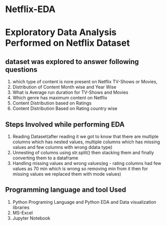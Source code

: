 # Netflix-EDA
# Exploratory Data Analysis Performed on Netflix Dataset 
## dataset was explored to answer following questions 
1. which type of content is nore present on Netflix TV-Shows or Movies, 
2. Distribution of Content Month wise and Year Wise
3. What is Average run duration for TV-Shows and Movies 
4. Which genre has maximum content on Netflix
5. Content Distribution based on Ratings
6. Content Distribution Based on Rating country wise

## Steps Involved while performing EDA
1. Reading Dataset(after reading it we got to know that there are multiple columns which has nested values, multiple columns which has missing values and few columns with wrong ddata type)
2. Unnesting of columns using str.split() then stacking them and finally converting them to a dataframe 
3. Handling missing values and wrong values(eg - rating columns had few values as 70 min which is wrong so removing min from it then for missing values we replaced them with mode values)
## Programming language and tool Used
1. Python Programing Language and Python EDA and Data visualization libraries 
2. MS-Excel 
3. Jupyter Notebook
